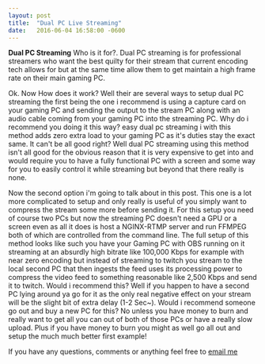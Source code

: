 ```yaml
---
layout: post
title:  "Dual PC Live Streaming"
date:   2016-06-04 16:58:00 -0600
---
```

**Dual PC Streaming** Who is it for?. Dual PC streaming is for professional streamers who want the best quilty for their stream that current encoding tech allows for but at the same time allow them to get maintain a high frame rate on their main gaming PC.

Ok. Now How does it work? Well their are several ways to setup dual PC streaming the first being the one i recommend is using a capture card on your gaming PC and sending the output to the stream PC along with an audio cable coming from your gaming PC into the streaming PC. Why do i recommend you doing it this way? easy dual pc streaming i with this method adds zero extra load to your gaming PC as it's duties stay the exact same. It can't be all good right? Well dual PC streaming using this method isn't all good for the obvious reason that it is very expensive to get into and would require you to have a fully functional PC with a screen and some way for you to easily control it while streaming but beyond that there really is none.

Now the second option i'm going to talk about in this post. This one is a lot more complicated to setup and only really is useful of you simply want to compress the stream some more before sending it. For this setup you need of course two PCs but now the streaming PC doesn't need a GPU or a screen even as all it does is host a NGINX-RTMP server and run FFMPEG both of which are controlled from the command line. The full setup of this method looks like such you have your Gaming PC with OBS running on it streaming at an absurdly high bitrate like 100,000 Kbps for example with near zero encoding but instead of streaming to twitch you stream to the local second PC that then ingests the feed uses its processing power to compress the video feed to something reasonable like 2,500 Kbps and send it to twitch. Would i recommend this? Well if you happen to have a second PC lying around ya go for it as the only real negative effect on your stream will be the slight bit of extra delay (1-2 Sec~). Would i recommend someone go out and buy a new PC for this? No unless you have money to burn and really want to get all you can out of both of those PCs or have a really slow upload. Plus if you have money to burn you might as well go all out and setup the much much better first example!

If you have any questions, comments or anything feel free to [email me](mailto:admin@boops.me)
